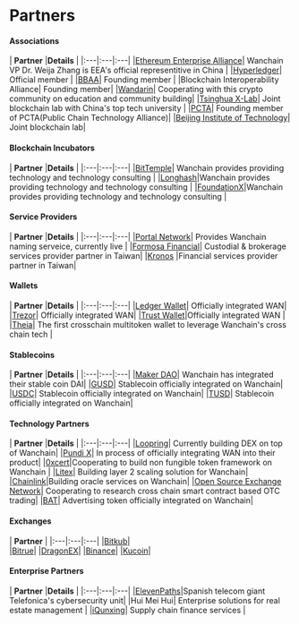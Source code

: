 # Partners

#### Associations
| **Partner**  |**Details**   |
|:---|:---|:---|
|[Ethereum Enterprise Alliance](https://entethalliance.org/)| Wanchain VP Dr. Weija Zhang is EEA's official representitive in China |
|[Hyperledger](https://hyperledger.org)| Official member |
|[BBAA](http://www.bbaachina.org.cn/en/)| Founding member |
|Blockchain Interoperability Alliance| Founding member|
|[Wandarin](http://wandarin.org/?lang=en)| Cooperating with this crypto community on education and community building|
|[Tsinghua X-Lab](http://www.x-lab.tsinghua.edu.cn/en/)| Joint blockchain lab with China's top tech university |
|[PCTA](https://bitsclubvp.io/pcta.html)| Founding member of PCTA(Public Chain Technology Alliance)|
|[Beijing Institute of Technology](http://english.bit.edu.cn/)| Joint blockchain lab|


#### Blockchain Incubators
| **Partner**  |**Details**   |
|:---|:---|:---|
|[BitTemple](https://bittemple.io/)| Wanchain provides providing technology and technology consulting |
|[Longhash](https://www.longhash.com/)|Wanchain provides providing technology and technology consulting |
|[FoundationX](https://www.foundationx.io/)|Wanchain provides providing technology and technology consulting |

#### Service Providers
| **Partner**  |**Details**   |
|:---|:---|:---|
|[Portal Network](https://www.portal.network/)| Provides Wanchain naming serveice, currently live |
|[Formosa Financial](https://www.formosa.financial/)| Custodial & brokerage services provider partner in Taiwan|
|[Kronos](https://kronostoken.com/) |Financial services provider partner in Taiwan|


#### Wallets
| **Partner**  |**Details**   |
|:---|:---|:---|
|[Ledger Wallet](https://www.ledger.com/)| Officially integrated WAN|
|[Trezor](https://trezor.io/)| Officially integrated WAN|
|[Trust Wallet](https://trustwallet.com/)|Officially integrated WAN |
|[Theia](http://www.thachain.org/)| The first crosschain multitoken wallet to leverage Wanchain's cross chain tech |

#### Stablecoins
| **Partner**  |**Details**   |
|:---|:---|:---|
|[Maker DAO](https://makerdao.com/en/)| Wanchain has integrated their stable coin DAI|
|[GUSD](https://gemini.com/dollar/)| Stablecoin officially integrated on Wanchain|
|[USDC](https://www.circle.com/en/usdc)| Stablecoin officially integrated on Wanchain|
|[TUSD](https://www.trusttoken.com/trueusd/)| Stablecoin officially integrated on Wanchain|

#### Technology Partners
| **Partner**  |**Details**   |
|:---|:---|:---|
|[Loopring](https://loopring.org/)| Currently building DEX on top of Wanchain|
|[Pundi X](https://pundix.com/)| In process of officially integrating WAN into their product|
|[0xcert](https://0xcert.org/)|Cooperating to build non fungible token framework on Wanchain |
|[Litex](http://litex.io/)| Building layer 2 scaling solution for Wanchain|
|[Chainlink](https://chain.link)|Building oracle services on Wanchain|
|[Open Source Exchange Network](https://www.osen.io/)| Cooperating to research cross chain smart contract based OTC trading|
|[BAT](https://basicattentiontoken.org/)| Advertising token officially integrated on Wanchain|

#### Exchanges 
| **Partner**  |
|:---|:---|:---|
|[Bitkub](https://www.bitkub.com/)|  
|[Bitrue](https://www.bitrue.com/)| 
|[DragonEX](https://dragonex.io/en-us/)| 
|[Binance](https://www.binance.com/en)| 
|[Kucoin](https://www.kucoin.com/#/)| 

#### Enterprise Partners
| **Partner**  |**Details**   |
|:---|:---|:---|
|[ElevenPaths](https://www.elevenpaths.com/index.html)|Spanish telecom giant Telefonica's cybersecurity unit|
|Hui Mei Hui| Enterprise solutions for real estate management |
|[iQunxing](https://www.iqunxing.com/)| Supply chain finance services |




